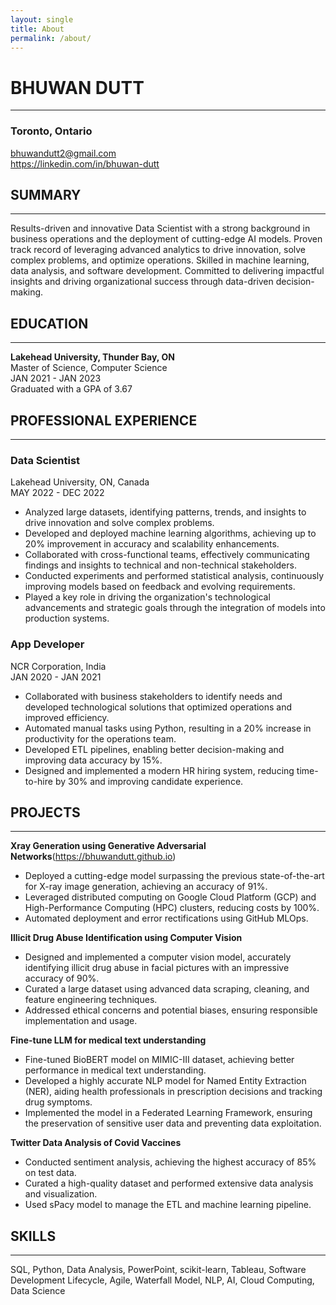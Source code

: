 ```yaml
---
layout: single
title: About
permalink: /about/
---
```



# **BHUWAN DUTT**
--------------------------------------------------------------
### Toronto, Ontario  
bhuwandutt2@gmail.com  
https://linkedin.com/in/bhuwan-dutt

## **SUMMARY**
---------------------------------------------------------------
Results-driven and innovative Data Scientist with a strong background in business operations and the deployment of cutting-edge AI models. Proven track record of leveraging advanced analytics to drive innovation, solve complex problems, and optimize operations. Skilled in machine learning, data analysis, and software development. Committed to delivering impactful insights and driving organizational success through data-driven decision-making.

## **EDUCATION**
---------------------------------------------------------------
**Lakehead University, Thunder Bay, ON**  
Master of Science, Computer Science  
JAN 2021 - JAN 2023  
Graduated with a GPA of 3.67

## **PROFESSIONAL EXPERIENCE**
---------------------------------------------------------------
### **Data Scientist**
Lakehead University, ON, Canada  
MAY 2022 - DEC 2022

- Analyzed large datasets, identifying patterns, trends, and insights to drive innovation and solve complex problems.
- Developed and deployed machine learning algorithms, achieving up to 20% improvement in accuracy and scalability enhancements.
- Collaborated with cross-functional teams, effectively communicating findings and insights to technical and non-technical stakeholders.
- Conducted experiments and performed statistical analysis, continuously improving models based on feedback and evolving requirements.
- Played a key role in driving the organization's technological advancements and strategic goals through the integration of models into production systems.

### **App Developer**  
NCR Corporation, India  
JAN 2020 - JAN 2021

- Collaborated with business stakeholders to identify needs and developed technological solutions that optimized operations and improved efficiency.
- Automated manual tasks using Python, resulting in a 20% increase in productivity for the operations team.
- Developed ETL pipelines, enabling better decision-making and improving data accuracy by 15%.
- Designed and implemented a modern HR hiring system, reducing time-to-hire by 30% and improving candidate experience.

## **PROJECTS**
------------------------------------------------
**Xray Generation using Generative Adversarial Networks**(https://bhuwandutt.github.io)
- Deployed a cutting-edge model surpassing the previous state-of-the-art for X-ray image generation, achieving an accuracy of 91%.
- Leveraged distributed computing on Google Cloud Platform (GCP) and High-Performance Computing (HPC) clusters, reducing costs by 100%.
- Automated deployment and error rectifications using GitHub MLOps.

**Illicit Drug Abuse Identification using Computer Vision**
- Designed and implemented a computer vision model, accurately identifying illicit drug abuse in facial pictures with an impressive accuracy of 90%.
- Curated a large dataset using advanced data scraping, cleaning, and feature engineering techniques.
- Addressed ethical concerns and potential biases, ensuring responsible implementation and usage.

**Fine-tune LLM for medical text understanding**
- Fine-tuned BioBERT model on MIMIC-III dataset, achieving better performance in medical text understanding.
- Developed a highly accurate NLP model for Named Entity Extraction (NER), aiding health professionals in prescription decisions and tracking drug symptoms.
- Implemented the model in a Federated Learning Framework, ensuring the preservation of sensitive user data and preventing data exploitation.

**Twitter Data Analysis of Covid Vaccines**
- Conducted sentiment analysis, achieving the highest accuracy of 85% on test data.
- Curated a high-quality dataset and performed extensive data analysis and visualization.
- Used sPacy model to manage the ETL and machine learning pipeline.

## **SKILLS**
------------------------------------------------
SQL, Python, Data Analysis, PowerPoint, scikit-learn, Tableau, Software Development Lifecycle, Agile, Waterfall Model, NLP, AI, Cloud Computing, Data Science